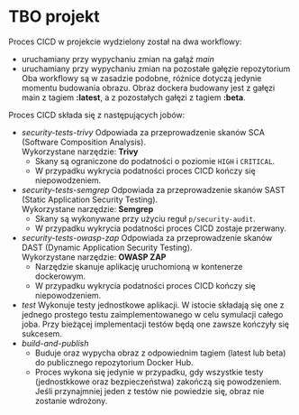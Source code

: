 # TBO projekt
Proces CICD w projekcie wydzielony został na dwa workflowy:
- uruchamiany przy wypychaniu zmian na gałąź *main*
- uruchamiany przy wypychaniu zmian na pozostałe gałęzie repozytorium
Oba workflowy są w zasadzie podobne, różnice dotyczą jedynie momentu budowania obrazu. Obraz dockera budowany jest z gałęzi main z tagiem **:latest**, a z pozostałych gałęzi z tagiem **:beta**.  


Proces CICD składa się z następujących jobów:
- *security-tests-trivy*
    Odpowiada za przeprowadzenie skanów SCA (Software Composition Analysis).  
   Wykorzystane narzędzie: **Trivy**  
   - Skany są ograniczone do podatności o poziomie `HIGH` i `CRITICAL`.  
   - W przypadku wykrycia podatności proces CICD kończy się niepowodzeniem.
- *security-tests-semgrep*
    Odpowiada za przeprowadzenie skanów SAST (Static Application Security Testing).  
   Wykorzystane narzędzie: **Semgrep**  
   - Skany są wykonywane przy użyciu reguł `p/security-audit`.  
   - W przypadku wykrycia podatności proces CICD zostaje przerwany.
- *security-tests-owasp-zap*
    Odpowiada za przeprowadzenie skanów DAST (Dynamic Application Security Testing).  
   Wykorzystane narzędzie: **OWASP ZAP**  
   - Narzędzie skanuje aplikację uruchomioną w kontenerze dockerowym.  
   - W przypadku wykrycia podatności proces CICD kończy się niepowodzeniem.
- *test* 
    Wykonuje testy jednostkowe aplikacji. W istocie składają się one z jednego prostego testu zaimplementowanego w celu symulacji całego joba. Przy bieżącej implementacji testów będą one zawsze kończyły się sukcesem.
- *build-and-publish*
   - Buduje oraz wypycha obraz z odpowiednim tagiem (latest lub beta) do publicznego repozytorium Docker Hub. 
   - Proces wykona się jedynie w przypadku, gdy wszystkie testy (jednostkkowe oraz bezpieczeństwa) zakończą się powodzeniem. Jeśli przynajmniej jeden z testów nie powiedzie się, obraz nie zostanie wdrożony.
